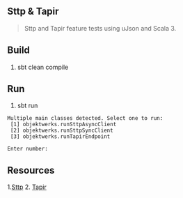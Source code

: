 Sttp & Tapir
------------
>Sttp and Tapir feature tests using uJson and Scala 3.

Build
-----
1. sbt clean compile

Run
---
1. sbt run
```
Multiple main classes detected. Select one to run:
 [1] objektwerks.runSttpAsyncClient
 [2] objektwerks.runSttpSyncClient
 [3] objektwerks.runTapirEndpoint

Enter number:
```

Resources
---------
1.[Sttp](https://sttp.softwaremill.com/en/stable/#)
2. [Tapir](https://tapir.softwaremill.com/en/latest/index.html)
